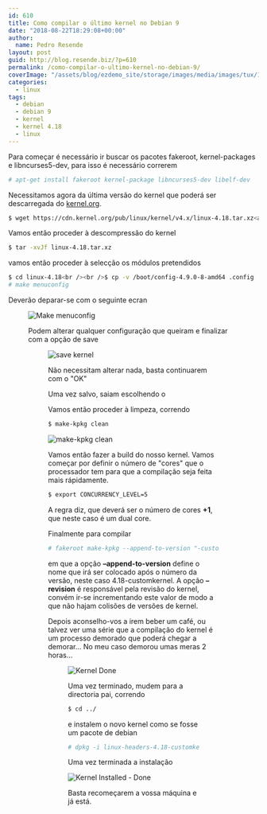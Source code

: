 ```yaml
---
id: 610
title: Como compilar o último kernel no Debian 9
date: "2018-08-22T18:29:08+00:00"
author:
  name: Pedro Resende
layout: post
guid: http://blog.resende.biz/?p=610
permalink: /como-compilar-o-ultimo-kernel-no-debian-9/
coverImage: "/assets/blog/ezdemo_site/storage/images/media/images/tux/12156-1-eng-GB/Tux_medium.png"
categories:
  - linux
tags:
  - debian
  - debian 9
  - kernel
  - kernel 4.18
  - linux
---
```


Para começar é necessário ir buscar os pacotes fakeroot, kernel-packages e libncurses5-dev, para isso é necessário correrem

```bash
# apt-get install fakeroot kernel-package libncurses5-dev libelf-dev
```

Necessitamos agora da última versão do kernel que poderá ser descarregada do [kernel.org](http://www.kernel.org/).

```bash
$ wget https://cdn.kernel.org/pub/linux/kernel/v4.x/linux-4.18.tar.xz<a href="https://cdn.kernel.org/pub/linux/kernel/v4.x/linux-4.18.tar.xz"></a>
```

Vamos então proceder à descompressão do kernel

```bash
$ tar -xvJf linux-4.18.tar.xz
```

vamos então proceder à selecção os módulos pretendidos

```bash
$ cd linux-4.18<br /><br />$ cp -v /boot/config-4.9.0-8-amd64 .config
# make menuconfig
```

Deverão deparar-se com o seguinte ecran<figure class="wp-block-image">

![Make menuconfig](/assets/blog/ezdemo_site/storage/images/media/images/make-menuconfig/12136-1-eng-GB/Make-menuconfig_large.png)

Podem alterar qualquer configuração que queiram e finalizar com a opção de save<figure class="wp-block-image">

![save kernel](/assets/blog/ezdemo_site/storage/images/media/images/save-kernel/12141-1-eng-GB/Save-Kernel_large.png)

Não necessitam alterar nada, basta continuarem com o "OK"

Uma vez salvo, saiam escolhendo o <exit>

Vamos então proceder à limpeza, correndo

```bash
$ make-kpkg clean
```

![make-kpkg clean](/assets/blog/ezdemo_site/storage/images/media/images/make-kpkg-clean/12146-1-eng-GB/make-kpkg-clean_large.png)

Vamos então fazer a build do nosso kernel. Vamos começar por definir o número de "cores" que o processador tem para que a compilação seja feita mais rápidamente.

```bash
$ export CONCURRENCY_LEVEL=5
```

A regra diz, que deverá ser o número de cores **+1**, que neste caso é um dual core.

Finalmente para compilar

```bash
# fakeroot make-kpkg --append-to-version "-customkernel" --revision "1" --initrd kernel_image kernel_headers
```

em que a opção **&#8211;append-to-version** define o nome que irá ser colocado após o número da versão, neste caso 4.18-customkernel. A opção **&#8211;revision** é responsável pela revisão do kernel, convém ir-se incrementando este valor de modo a que não hajam colisões de versões de kernel.

Depois aconselho-vos a irem beber um café, ou talvez ver uma série que a compilação do kernel é um processo demorado que poderá chegar a demorar&#8230; No meu caso demorou umas meras 2 horas&#8230;<figure class="wp-block-image">

![Kernel Done](/assets/blog/ezdemo_site/storage/images/media/images/kernel-done/12151-1-eng-GB/Kernel-Done_large.png)

Uma vez terminado, mudem para a directoria pai, correndo

```bash
$ cd ../
```

e instalem o novo kernel como se fosse um pacote de debian

```bash
# dpkg -i linux-headers-4.18-customkernel_1_amd64.deb linux-image-4.18-customkernel_1_amd64.deb
```

Uma vez terminada a instalação

![Kernel Installed - Done](/assets/blog/ezdemo_site/storage/images/media/images/kernel-installed-done/12161-1-eng-GB/Kernel-Installed-Done_large.png)

Basta recomeçarem a vossa máquina e já está.
